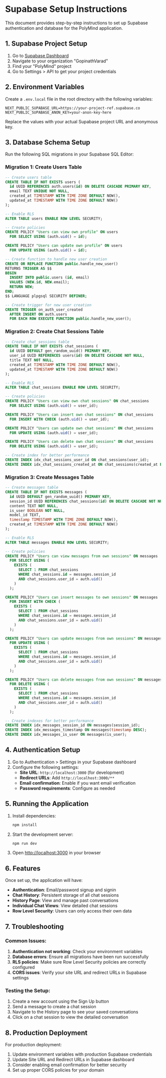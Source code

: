 # Supabase Setup Instructions

This document provides step-by-step instructions to set up Supabase authentication and database for the PolyMind application.

## 1. Supabase Project Setup

1. Go to [Supabase Dashboard](https://supabase.com/dashboard)
2. Navigate to your organization "GopinathVarad"
3. Find your "PolyMind" project
4. Go to Settings > API to get your project credentials

## 2. Environment Variables

Create a `.env.local` file in the root directory with the following variables:

```env
NEXT_PUBLIC_SUPABASE_URL=https://your-project-ref.supabase.co
NEXT_PUBLIC_SUPABASE_ANON_KEY=your-anon-key-here
```

Replace the values with your actual Supabase project URL and anonymous key.

## 3. Database Schema Setup

Run the following SQL migrations in your Supabase SQL Editor:

### Migration 1: Create Users Table

```sql
-- Create users table
CREATE TABLE IF NOT EXISTS users (
  id UUID REFERENCES auth.users(id) ON DELETE CASCADE PRIMARY KEY,
  email TEXT UNIQUE NOT NULL,
  created_at TIMESTAMP WITH TIME ZONE DEFAULT NOW(),
  updated_at TIMESTAMP WITH TIME ZONE DEFAULT NOW()
);

-- Enable RLS
ALTER TABLE users ENABLE ROW LEVEL SECURITY;

-- Create policies
CREATE POLICY "Users can view own profile" ON users
  FOR SELECT USING (auth.uid() = id);

CREATE POLICY "Users can update own profile" ON users
  FOR UPDATE USING (auth.uid() = id);

-- Create function to handle new user creation
CREATE OR REPLACE FUNCTION public.handle_new_user()
RETURNS TRIGGER AS $$
BEGIN
  INSERT INTO public.users (id, email)
  VALUES (NEW.id, NEW.email);
  RETURN NEW;
END;
$$ LANGUAGE plpgsql SECURITY DEFINER;

-- Create trigger for new user creation
CREATE TRIGGER on_auth_user_created
  AFTER INSERT ON auth.users
  FOR EACH ROW EXECUTE FUNCTION public.handle_new_user();
```

### Migration 2: Create Chat Sessions Table

```sql
-- Create chat_sessions table
CREATE TABLE IF NOT EXISTS chat_sessions (
  id UUID DEFAULT gen_random_uuid() PRIMARY KEY,
  user_id UUID REFERENCES users(id) ON DELETE CASCADE NOT NULL,
  title TEXT NOT NULL,
  created_at TIMESTAMP WITH TIME ZONE DEFAULT NOW(),
  updated_at TIMESTAMP WITH TIME ZONE DEFAULT NOW()
);

-- Enable RLS
ALTER TABLE chat_sessions ENABLE ROW LEVEL SECURITY;

-- Create policies
CREATE POLICY "Users can view own chat sessions" ON chat_sessions
  FOR SELECT USING (auth.uid() = user_id);

CREATE POLICY "Users can insert own chat sessions" ON chat_sessions
  FOR INSERT WITH CHECK (auth.uid() = user_id);

CREATE POLICY "Users can update own chat sessions" ON chat_sessions
  FOR UPDATE USING (auth.uid() = user_id);

CREATE POLICY "Users can delete own chat sessions" ON chat_sessions
  FOR DELETE USING (auth.uid() = user_id);

-- Create index for better performance
CREATE INDEX idx_chat_sessions_user_id ON chat_sessions(user_id);
CREATE INDEX idx_chat_sessions_created_at ON chat_sessions(created_at DESC);
```

### Migration 3: Create Messages Table

```sql
-- Create messages table
CREATE TABLE IF NOT EXISTS messages (
  id UUID DEFAULT gen_random_uuid() PRIMARY KEY,
  session_id UUID REFERENCES chat_sessions(id) ON DELETE CASCADE NOT NULL,
  content TEXT NOT NULL,
  is_user BOOLEAN NOT NULL,
  model_id TEXT,
  timestamp TIMESTAMP WITH TIME ZONE DEFAULT NOW(),
  created_at TIMESTAMP WITH TIME ZONE DEFAULT NOW()
);

-- Enable RLS
ALTER TABLE messages ENABLE ROW LEVEL SECURITY;

-- Create policies
CREATE POLICY "Users can view messages from own sessions" ON messages
  FOR SELECT USING (
    EXISTS (
      SELECT 1 FROM chat_sessions
      WHERE chat_sessions.id = messages.session_id
      AND chat_sessions.user_id = auth.uid()
    )
  );

CREATE POLICY "Users can insert messages to own sessions" ON messages
  FOR INSERT WITH CHECK (
    EXISTS (
      SELECT 1 FROM chat_sessions
      WHERE chat_sessions.id = messages.session_id
      AND chat_sessions.user_id = auth.uid()
    )
  );

CREATE POLICY "Users can update messages from own sessions" ON messages
  FOR UPDATE USING (
    EXISTS (
      SELECT 1 FROM chat_sessions
      WHERE chat_sessions.id = messages.session_id
      AND chat_sessions.user_id = auth.uid()
    )
  );

CREATE POLICY "Users can delete messages from own sessions" ON messages
  FOR DELETE USING (
    EXISTS (
      SELECT 1 FROM chat_sessions
      WHERE chat_sessions.id = messages.session_id
      AND chat_sessions.user_id = auth.uid()
    )
  );

-- Create indexes for better performance
CREATE INDEX idx_messages_session_id ON messages(session_id);
CREATE INDEX idx_messages_timestamp ON messages(timestamp DESC);
CREATE INDEX idx_messages_is_user ON messages(is_user);
```

## 4. Authentication Setup

1. Go to Authentication > Settings in your Supabase dashboard
2. Configure the following settings:
   - **Site URL**: `http://localhost:3000` (for development)
   - **Redirect URLs**: Add `http://localhost:3000/**`
   - **Email confirmation**: Enable if you want email verification
   - **Password requirements**: Configure as needed

## 5. Running the Application

1. Install dependencies:

   ```bash
   npm install
   ```

2. Start the development server:

   ```bash
   npm run dev
   ```

3. Open [http://localhost:3000](http://localhost:3000) in your browser

## 6. Features

Once set up, the application will have:

- **Authentication**: Email/password signup and signin
- **Chat History**: Persistent storage of all chat sessions
- **History Page**: View and manage past conversations
- **Individual Chat Views**: View detailed chat sessions
- **Row Level Security**: Users can only access their own data

## 7. Troubleshooting

### Common Issues:

1. **Authentication not working**: Check your environment variables
2. **Database errors**: Ensure all migrations have been run successfully
3. **RLS policies**: Make sure Row Level Security policies are correctly configured
4. **CORS issues**: Verify your site URL and redirect URLs in Supabase settings

### Testing the Setup:

1. Create a new account using the Sign Up button
2. Send a message to create a chat session
3. Navigate to the History page to see your saved conversations
4. Click on a chat session to view the detailed conversation

## 8. Production Deployment

For production deployment:

1. Update environment variables with production Supabase credentials
2. Update Site URL and Redirect URLs in Supabase dashboard
3. Consider enabling email confirmation for better security
4. Set up proper CORS policies for your domain
